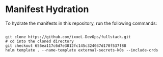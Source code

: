 
# Manifest Hydration

To hydrate the manifests in this repository, run the following commands:

```shell

git clone https://github.com/ixxeL-DevOps/fullstack.git
# cd into the cloned directory
git checkout 656ea117c6d7e3012fc145c324037d170f537f88
helm template . --name-template external-secrets-k0s --include-crds
```